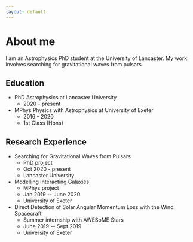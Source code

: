 ```yaml
---
layout: default
---
```


# About me
I am an Astrophysics PhD student at the University of Lancaster. My work involves searching for gravitational waves from pulsars.

## Education
- PhD Astrophysics at Lancaster University 
  - 2020 - present
- MPhys Physics with Astrophysics at University of Exeter 
  - 2016 - 2020
  - 1st Class (Hons)

## Research Experience

- Searching for Gravitational Waves from Pulsars
  - PhD project
  - Oct 2020 - present
  - Lancaster University
- Modelling Interacting Galaxies
  - MPhys project
  - Jan 2019 -- June 2020
  - University of Exeter
- Direct Detection of Solar Angular Momentum Loss with the Wind Spacecraft
  - Summer internship with AWESoME Stars
  - June 2019 -- Sept 2019
  - University of Exeter
